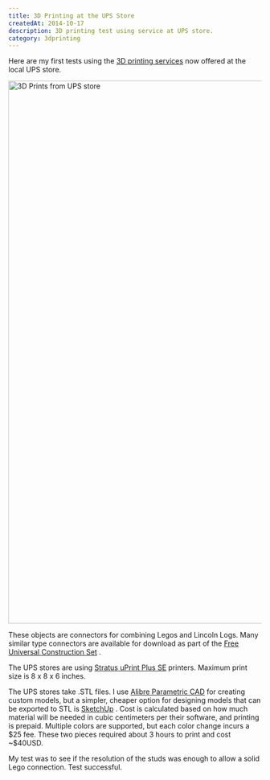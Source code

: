 ```yaml
---
title: 3D Printing at the UPS Store
createdAt: 2014-10-17
description: 3D printing test using service at UPS store.
category: 3dprinting
---
```

<div class="row">
  <div class="col mb-3">
    <p>
      Here are my first tests using the
      <a href="https://www.theupsstore.com/print/3d-printing">3D printing services</a>
      now offered at the local UPS store.
    </p>
    <p>
      <img src="/i/blog/2014/3dprint-L2L.jpg" width="1920" height="1080" alt="3D Prints from UPS store" />
    </p>
    <p>
      These objects are connectors for combining Legos and Lincoln Logs. Many similar type connectors are
      available for download as part of the
      <a href="http://fffff.at/free-universal-construction-kit/">Free Universal Construction Set</a>
      .
    </p>
    <p>
      The UPS stores are using
      <a href="https://support.stratasys.com/en/printers/fdm-legacy/uprint">Stratus uPrint Plus SE</a>
      printers. Maximum print size is 8 x 8 x 6 inches.
    </p>
    <p>
      The UPS stores take .STL files. I use
      <a href="https://www.alibre.com/">Alibre Parametric CAD</a>
      for creating custom models, but a simpler, cheaper option for designing models that can be exported to STL is
      <a href="https://www.sketchup.com/">SketchUp</a>
      . Cost is calculated based on how much material will be needed in cubic centimeters per their software, and
      printing is prepaid. Multiple colors are supported, but each color change incurs a $25 fee. These two pieces
      required about 3 hours to print and cost ~$40USD.
    </p>
    <p>
      My test was to see if the resolution of the studs was enough to allow a solid Lego connection. Test
      successful.
    </p>
  </div>
</div>
